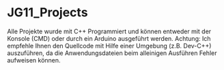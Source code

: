 # JG11_Projects
 Alle Projekte wurde mit C++ Programmiert und können entweder mit der Konsole (CMD) oder durch ein Arduino ausgeführt werden.
 Achtung: Ich empfehle Ihnen den Quellcode mit Hilfe einer Umgebung (z.B. Dev-C++) auszuführen, da die Anwendungsdateien beim alleinigen Ausführen Fehler aufweisen können.
